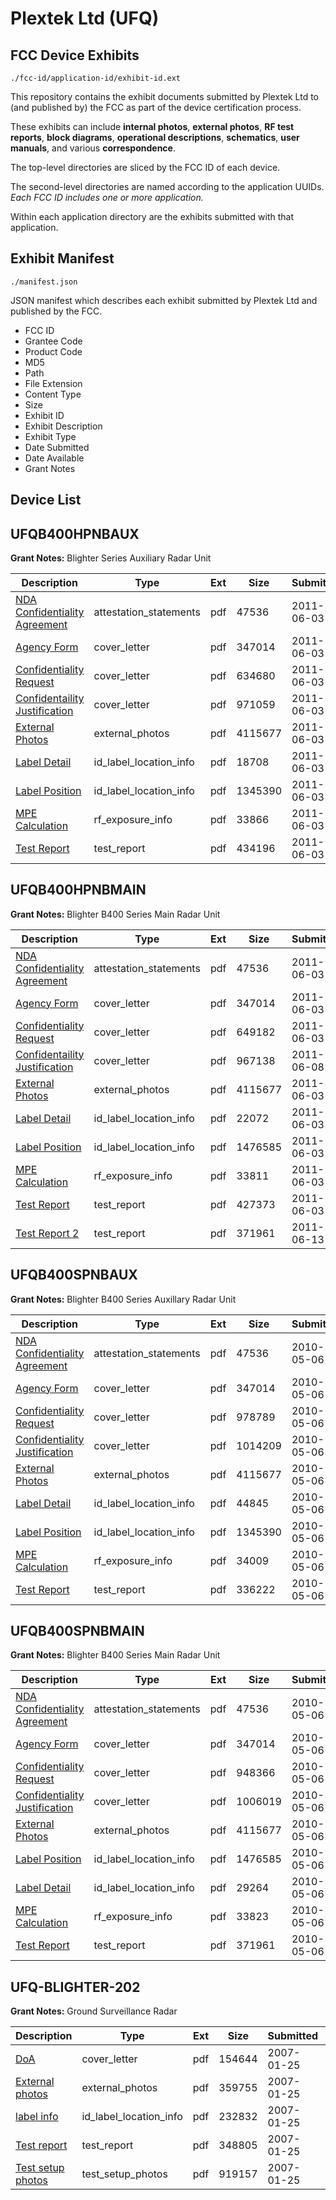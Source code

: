 # Plextek Ltd (UFQ)
## FCC Device Exhibits

```
./fcc-id/application-id/exhibit-id.ext
```

This repository contains the exhibit documents submitted by Plextek Ltd to (and published by) the FCC as part of the device certification process.

These exhibits can include **internal photos**, **external photos**, **RF test reports**, **block diagrams**, **operational descriptions**, **schematics**, **user manuals**, and various **correspondence**.

The top-level directories are sliced by the FCC ID of each device.

The second-level directories are named according to the application UUIDs. *Each FCC ID includes one or more application.*

Within each application directory are the exhibits submitted with that application. 

## Exhibit Manifest

```
./manifest.json
```

JSON manifest which describes each exhibit submitted by Plextek Ltd and published by the FCC.

- FCC ID
- Grantee Code
- Product Code
- MD5
- Path
- File Extension
- Content Type
- Size
- Exhibit ID
- Exhibit Description
- Exhibit Type
- Date Submitted
- Date Available
- Grant Notes

## Device List
## UFQB400HPNBAUX
**Grant Notes:** Blighter Series Auxiliary Radar Unit

| Description | Type | Ext | Size | Submitted | Available |
| ----------- | ---- | --- | ---- | --------- | --------- |
| [NDA Confidentiality Agreement](UFQB400HPNBAUX/e4d3cc8e3ed08848750235cf44ed5c93/1277093.pdf) | attestation_statements | pdf | 47536 | 2011-06-03 | 2011-06-08 |
| [Agency Form](UFQB400HPNBAUX/e4d3cc8e3ed08848750235cf44ed5c93/1277090.pdf) | cover_letter | pdf | 347014 | 2011-06-03 | 2011-06-08 |
| [Confidentiality Request](UFQB400HPNBAUX/e4d3cc8e3ed08848750235cf44ed5c93/1477180.pdf) | cover_letter | pdf | 634680 | 2011-06-03 | 2011-06-08 |
| [Confidentaility Justification](UFQB400HPNBAUX/e4d3cc8e3ed08848750235cf44ed5c93/1477181.pdf) | cover_letter | pdf | 971059 | 2011-06-03 | 2011-06-08 |
| [External Photos](UFQB400HPNBAUX/e4d3cc8e3ed08848750235cf44ed5c93/1277094.pdf) | external_photos | pdf | 4115677 | 2011-06-03 | 2011-06-08 |
| [Label Detail](UFQB400HPNBAUX/e4d3cc8e3ed08848750235cf44ed5c93/1477184.pdf) | id_label_location_info | pdf | 18708 | 2011-06-03 | 2011-06-08 |
| [Label Position](UFQB400HPNBAUX/e4d3cc8e3ed08848750235cf44ed5c93/1277292.pdf) | id_label_location_info | pdf | 1345390 | 2011-06-03 | 2011-06-08 |
| [MPE Calculation](UFQB400HPNBAUX/e4d3cc8e3ed08848750235cf44ed5c93/1477189.pdf) | rf_exposure_info | pdf | 33866 | 2011-06-03 | 2011-06-08 |
| [Test Report](UFQB400HPNBAUX/e4d3cc8e3ed08848750235cf44ed5c93/1477193.pdf) | test_report | pdf | 434196 | 2011-06-03 | 2011-06-08 |
## UFQB400HPNBMAIN
**Grant Notes:** Blighter B400 Series Main Radar Unit

| Description | Type | Ext | Size | Submitted | Available |
| ----------- | ---- | --- | ---- | --------- | --------- |
| [NDA Confidentiality Agreement](UFQB400HPNBMAIN/de44819ac74ffdf5537bf479b6e2b058/1277093.pdf) | attestation_statements | pdf | 47536 | 2011-06-03 | 2011-06-08 |
| [Agency Form](UFQB400HPNBMAIN/de44819ac74ffdf5537bf479b6e2b058/1277090.pdf) | cover_letter | pdf | 347014 | 2011-06-03 | 2011-06-08 |
| [Confidentiality Request](UFQB400HPNBMAIN/de44819ac74ffdf5537bf479b6e2b058/1477139.pdf) | cover_letter | pdf | 649182 | 2011-06-03 | 2011-06-08 |
| [Confidentaility Justification](UFQB400HPNBMAIN/de44819ac74ffdf5537bf479b6e2b058/1479028.pdf) | cover_letter | pdf | 967138 | 2011-06-08 | 2011-06-08 |
| [External Photos](UFQB400HPNBMAIN/de44819ac74ffdf5537bf479b6e2b058/1277094.pdf) | external_photos | pdf | 4115677 | 2011-06-03 | 2011-06-08 |
| [Label Detail](UFQB400HPNBMAIN/de44819ac74ffdf5537bf479b6e2b058/1477143.pdf) | id_label_location_info | pdf | 22072 | 2011-06-03 | 2011-06-08 |
| [Label Position](UFQB400HPNBMAIN/de44819ac74ffdf5537bf479b6e2b058/1277172.pdf) | id_label_location_info | pdf | 1476585 | 2011-06-03 | 2011-06-08 |
| [MPE Calculation](UFQB400HPNBMAIN/de44819ac74ffdf5537bf479b6e2b058/1477153.pdf) | rf_exposure_info | pdf | 33811 | 2011-06-03 | 2011-06-08 |
| [Test Report](UFQB400HPNBMAIN/de44819ac74ffdf5537bf479b6e2b058/1477155.pdf) | test_report | pdf | 427373 | 2011-06-03 | 2011-06-08 |
| [Test Report 2](UFQB400HPNBMAIN/de44819ac74ffdf5537bf479b6e2b058/1277105.pdf) | test_report | pdf | 371961 | 2011-06-13 | 2011-06-08 |
## UFQB400SPNBAUX
**Grant Notes:** Blighter B400 Series Auxillary Radar Unit

| Description | Type | Ext | Size | Submitted | Available |
| ----------- | ---- | --- | ---- | --------- | --------- |
| [NDA Confidentiality Agreement](UFQB400SPNBAUX/f4d4687e62997b253a56d3c1ee0fc771/1277093.pdf) | attestation_statements | pdf | 47536 | 2010-05-06 | 2010-05-07 |
| [Agency Form](UFQB400SPNBAUX/f4d4687e62997b253a56d3c1ee0fc771/1277090.pdf) | cover_letter | pdf | 347014 | 2010-05-06 | 2010-05-07 |
| [Confidentiality Request](UFQB400SPNBAUX/f4d4687e62997b253a56d3c1ee0fc771/1277287.pdf) | cover_letter | pdf | 978789 | 2010-05-06 | 2010-05-07 |
| [Confidentiality Justification](UFQB400SPNBAUX/f4d4687e62997b253a56d3c1ee0fc771/1277288.pdf) | cover_letter | pdf | 1014209 | 2010-05-06 | 2010-05-07 |
| [External Photos](UFQB400SPNBAUX/f4d4687e62997b253a56d3c1ee0fc771/1277094.pdf) | external_photos | pdf | 4115677 | 2010-05-06 | 2010-05-07 |
| [Label Detail](UFQB400SPNBAUX/f4d4687e62997b253a56d3c1ee0fc771/1277291.pdf) | id_label_location_info | pdf | 44845 | 2010-05-06 | 2010-05-07 |
| [Label Position](UFQB400SPNBAUX/f4d4687e62997b253a56d3c1ee0fc771/1277292.pdf) | id_label_location_info | pdf | 1345390 | 2010-05-06 | 2010-05-07 |
| [MPE Calculation](UFQB400SPNBAUX/f4d4687e62997b253a56d3c1ee0fc771/1277300.pdf) | rf_exposure_info | pdf | 34009 | 2010-05-06 | 2010-05-07 |
| [Test Report](UFQB400SPNBAUX/f4d4687e62997b253a56d3c1ee0fc771/1277297.pdf) | test_report | pdf | 336222 | 2010-05-06 | 2010-05-07 |
## UFQB400SPNBMAIN
**Grant Notes:** Blighter B400 Series Main Radar Unit

| Description | Type | Ext | Size | Submitted | Available |
| ----------- | ---- | --- | ---- | --------- | --------- |
| [NDA Confidentiality Agreement](UFQB400SPNBMAIN/ec8b9f0350ad0d938891b4c155c2c49b/1277093.pdf) | attestation_statements | pdf | 47536 | 2010-05-06 | 2010-05-07 |
| [Agency Form](UFQB400SPNBMAIN/ec8b9f0350ad0d938891b4c155c2c49b/1277090.pdf) | cover_letter | pdf | 347014 | 2010-05-06 | 2010-05-07 |
| [Confidentiality Request](UFQB400SPNBMAIN/ec8b9f0350ad0d938891b4c155c2c49b/1277091.pdf) | cover_letter | pdf | 948366 | 2010-05-06 | 2010-05-07 |
| [Confidentiality Justification](UFQB400SPNBMAIN/ec8b9f0350ad0d938891b4c155c2c49b/1277092.pdf) | cover_letter | pdf | 1006019 | 2010-05-06 | 2010-05-07 |
| [External Photos](UFQB400SPNBMAIN/ec8b9f0350ad0d938891b4c155c2c49b/1277094.pdf) | external_photos | pdf | 4115677 | 2010-05-06 | 2010-05-07 |
| [Label Position](UFQB400SPNBMAIN/ec8b9f0350ad0d938891b4c155c2c49b/1277172.pdf) | id_label_location_info | pdf | 1476585 | 2010-05-06 | 2010-05-07 |
| [Label Detail](UFQB400SPNBMAIN/ec8b9f0350ad0d938891b4c155c2c49b/1277176.pdf) | id_label_location_info | pdf | 29264 | 2010-05-06 | 2010-05-07 |
| [MPE Calculation](UFQB400SPNBMAIN/ec8b9f0350ad0d938891b4c155c2c49b/1277179.pdf) | rf_exposure_info | pdf | 33823 | 2010-05-06 | 2010-05-07 |
| [Test Report](UFQB400SPNBMAIN/ec8b9f0350ad0d938891b4c155c2c49b/1277105.pdf) | test_report | pdf | 371961 | 2010-05-06 | 2010-05-07 |
## UFQ-BLIGHTER-202
**Grant Notes:** Ground Surveillance Radar

| Description | Type | Ext | Size | Submitted | Available |
| ----------- | ---- | --- | ---- | --------- | --------- |
| [DoA](UFQ-BLIGHTER-202/c27c05efea71c17f7d2c52d4215be414/750603.pdf) | cover_letter | pdf | 154644 | 2007-01-25 | 2007-01-25 |
| [External photos](UFQ-BLIGHTER-202/c27c05efea71c17f7d2c52d4215be414/750604.pdf) | external_photos | pdf | 359755 | 2007-01-25 | 2007-01-25 |
| [label info](UFQ-BLIGHTER-202/c27c05efea71c17f7d2c52d4215be414/750605.pdf) | id_label_location_info | pdf | 232832 | 2007-01-25 | 2007-01-25 |
| [Test report](UFQ-BLIGHTER-202/c27c05efea71c17f7d2c52d4215be414/750626.pdf) | test_report | pdf | 348805 | 2007-01-25 | 2007-01-25 |
| [Test setup photos](UFQ-BLIGHTER-202/c27c05efea71c17f7d2c52d4215be414/750627.pdf) | test_setup_photos | pdf | 919157 | 2007-01-25 | 2007-01-25 |

